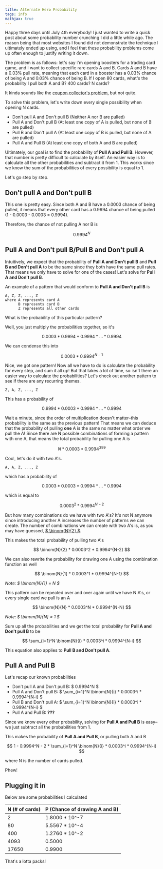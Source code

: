 ```yaml
---
title: Alternate Hero Probability
tags: info
mathjax: true
---
```


Happy three days until July 4th everybody! I just wanted to write a quick post about some probability number crunching I did a little while ago. The reason being that most websites I found did not demonstrate the technique I ultimately ended up using, and I feel that these probability problems come up often enough to justify writing it down.

The problem is as follows: let's say I'm opening boosters for a trading card game, and I want to collect specific rare cards A and B. Cards A and B have a 0.03% pull rate, meaning that each card in a booster has a 0.03% chance of being A and 0.03% chance of being B. If I open 80 cards, what's the probability I pull both A and B? 400 cards? N cards?

It kinda sounds like the [coupon collector's problem](https://en.wikipedia.org/wiki/Coupon_collector%27s_problem), but not quite.

To solve this problem, let's write down every single possibility when opening N cards.

- Don't pull A and Don't pull B (Neither A nor B are pulled)
- Pull A and Don't pull B (At least one copy of A is pulled, but none of B are pulled)
- Pull B and Don't pull A (At least one copy of B is pulled, but none of A are pulled)
- Pull A and Pull B (At least one copy of both A and B are pulled)

Ultimately, our goal is to find the probability of **Pull A and Pull B**. However, that number is pretty difficult to calculate by itself. An easier way is to calculate all the other probabilities and subtract it from 1. This works since we know the sum of the probabilities of every possibility is equal to 1.

Let's go step by step.

## Don't pull A and Don't pull B

This one is pretty easy. Since both A and B have a 0.0003 chance of being pulled, it means that every other card has a 0.9994 chance of being pulled (1 - 0.0003 - 0.0003 = 0.9994). 

Therefore, the chance of not pulling A nor B is

$$ 0.9994^N $$

## Pull A and Don't pull B/Pull B and Don't pull A

Intuitively, we expect that the probability of **Pull A and Don't pull B** and **Pull B and Don't pull A** to be the same since they both have the same pull rates. That means we only have to solve for one of the cases! Let's solve for **Pull A and Don't pull B**.

An example of a pattern that would conform to **Pull A and Don't pull B** is

```
A, Z, Z, ..., Z
where A represents card A
      B represents card B
      Z represents all other cards
```

What is the probability of this particular pattern?

Well, you just multiply the probabilities together, so it's

$$ 0.0003 * 0.9994 * 0.9994 * \ldots * 0.9994 $$

We can condense this into

$$ 0.0003 * 0.9994^{N-1} $$

Nice, we got one pattern! Now all we have to do is calculate the probability for every step, and sum it all up! But that takes a lot of time, so isn't there an easier way to calculate the probabilities? Let's check out another pattern to see if there are any recurring themes.

```
Z, A, Z, ..., Z
```

This has a probability of


$$ 0.9994 * 0.0003 * 0.9994 * \ldots * 0.9994 $$

Wait a minute, since the order of multiplication doesn't matter–this probability is the same as the previous pattern! That means we can deduce that the probability of pulling **one** A is the same no matter what order we pull the A! Since there are N possible combinations of forming a pattern with one A, that means the total probability for pulling one A is

$$ N * 0.0003 * 0.9994^{399} $$

Cool, let's do it with two A's.

```
A, A, Z, ..., Z
```

which has a probability of

$$ 0.0003 * 0.0003 * 0.9994 * \ldots * 0.9994 $$

which is equal to

$$ 0.0003^2 * 0.9994^{N-2} $$

But how many combinations do we have with two A's? It's not N anymore since introducing another A increases the number of patterns we can create. The number of combinations we can create with two A's is, as you may have guessed, [$ \binom{N}{2} $](https://www.mathsisfun.com/combinatorics/combinations-permutations.html).

This makes the total probability of pulling two A's

$$ \binom{N}{2} * 0.0003^2 * 0.9994^{N-2} $$

We can also rewrite the probability for drawing one A using the combination function as well

$$ \binom{N}{1} * 0.0003^1 * 0.9994^{N-1} $$

*Note: $ \binom{N}{1} = N $*

This pattern can be repeated over and over again until we have N A's, or every single card we pull is an A

$$ \binom{N}{N} * 0.0003^N * 0.9994^{N-N} $$

*Note: $ \binom{N}{N} = 1 $*

Sum up all the probabilities and we get the total probability for **Pull A and Don't pull B** to be

$$ \sum_{i=1}^N \binom{N}{i} * 0.0003^i * 0.9994^{N-i} $$

This equation also applies to **Pull B and Don't pull A**.

## Pull A and Pull B

Let's recap our known probabilities

- Don't pull A and Don't pull B: $ 0.9994^N $
- Pull A and Don't pull B: $ \sum_{i=1}^N \binom{N}{i} * 0.0003^i * 0.9994^{N-i} $
- Pull B and Don't pull A: $ \sum_{i=1}^N \binom{N}{i} * 0.0003^i * 0.9994^{N-i} $
- Pull A and Pull B: **???**

Since we know every other probability, solving for **Pull A and Pull B** is easy–we just subtract all the probabilities from 1.

This makes the probability of **Pull A and Pull B**, or pulling both A and B

$$ 1 - 0.9994^N - 2 * \sum_{i=1}^N \binom{N}{i} * 0.0003^i * 0.9994^{N-i} $$

where N is the number of cards pulled.

Phew!

## Plugging it in

Below are some probabilities I calculated

| N (# of cards) | P (Chance of drawing A and B) |
| -------------- | ----------------------------- |
| 2              | 1.8000 * 10^-7                |
| 80             | 5.5567 * 10^-4                |
| 400            | 1.2760 * 10^-2                |
| 4093           | 0.5000                        |
| 17650          | 0.9900                        |

That's a lotta packs!
